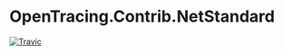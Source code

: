 # OpenTracing.Contrib.NetStandard

[![Travic](https://travis-ci.org/epitaph-04/OpenTracing.Contrib.NetStandard.svg?branch=master&label=travis)](https://travis-ci.org/epitaph-04/OpenTracing.Contrib.NetStandard)
